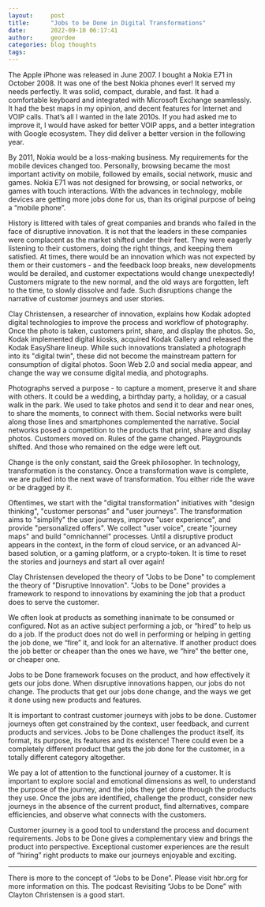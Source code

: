 ```yaml
---
layout:     post
title:      "Jobs to be Done in Digital Transformations"
date:       2022-09-10 06:17:41
author:     geordee
categories: blog thoughts
tags:
---
```

The Apple iPhone was released in June 2007. I bought a Nokia E71 in October 2008. It was one of the best Nokia phones ever! It served my needs perfectly. It was solid, compact, durable, and fast. It had a comfortable keyboard and integrated with Microsoft Exchange seamlessly. It had the best maps in my opinion, and decent features for Internet and VOIP calls. That’s all I wanted in the late 2010s. If you had asked me to improve it, I would have asked for better VOIP apps, and a better integration with Google ecosystem. They did deliver a better version in the following year.

By 2011, Nokia would be a loss-making business. My requirements for the mobile devices changed too. Personally, browsing became the most important activity on mobile, followed by emails, social network, music and games. Nokia E71 was not designed for browsing, or social networks, or games with touch interactions. With the advances in technology, mobile devices are getting more jobs done for us, than its original purpose of being a “mobile phone”.

History is littered with tales of great companies and brands who failed in the face of disruptive innovation. It is not that the leaders in these companies were complacent as the market shifted under their feet. They were eagerly listening to their customers, doing the right things, and keeping them satisfied. At times, there would be an innovation which was not expected by them or their customers - and the feedback loop breaks, new developments would be derailed, and customer expectations would change unexpectedly! Customers migrate to the new normal, and the old ways are forgotten, left to the time, to slowly dissolve and fade. Such disruptions change the narrative of customer journeys and user stories.

Clay Christensen, a researcher of innovation, explains how Kodak adopted digital technologies to improve the process and workflow of photography. Once the photo is taken, customers print, share, and display the photos. So, Kodak implemented digital kiosks, acquired Kodak Gallery and released the Kodak EasyShare lineup. While such innovations translated a photograph into its "digital twin", these did not become the mainstream pattern for consumption of digital photos. Soon Web 2.0 and social media appear, and change the way we consume digital media, and photographs.

Photographs served a purpose - to capture a moment, preserve it and share with others. It could be a wedding, a birthday party, a holiday, or a casual walk in the park. We used to take photos and send it to dear and near ones, to share the moments, to connect with them. Social networks were built along those lines and smartphones complemented the narrative. Social networks posed a competition to the products that print, share and display photos. Customers moved on. Rules of the game changed. Playgrounds shifted. And those who remained on the edge were left out.

Change is the only constant, said the Greek philosopher. In technology, transformation is the constancy. Once a transformation wave is complete, we are pulled into the next wave of transformation. You either ride the wave or be dragged by it.

Oftentimes, we start with the "digital transformation" initiatives with "design thinking", "customer personas" and "user journeys". The transformation aims to "simplify" the user journeys, improve "user experience", and provide "personalized offers". We collect "user voice", create "journey maps" and build "omnichannel" processes. Until a disruptive product appears in the context, in the form of cloud service, or an advanced AI-based solution, or a gaming platform, or a crypto-token. It is time to reset the stories and journeys and start all over again!

Clay Christensen developed the theory of "Jobs to be Done" to complement the theory of "Disruptive Innovation". "Jobs to be Done" provides a framework to respond to innovations by examining the job that a product does to serve the customer.

We often look at products as something inanimate to be consumed or configured. Not as an active subject performing a job, or “hired” to help us do a job. If the product does not do well in performing or helping in getting the job done, we “fire” it, and look for an alternative. If another product does the job better or cheaper than the ones we have, we “hire” the better one, or cheaper one.

Jobs to be Done framework focuses on the product, and how effectively it gets our jobs done. When disruptive innovations happen, our jobs do not change. The products that get our jobs done change, and the ways we get it done using new products and features.

It is important to contrast customer journeys with jobs to be done. Customer journeys often get constrained by the context, user feedback, and current products and services. Jobs to be Done challenges the product itself, its format, its purpose, its features and its existence! There could even be a completely different product that gets the job done for the customer, in a totally different category altogether.

We pay a lot of attention to the functional journey of a customer. It is important to explore social and emotional dimensions as well, to understand the purpose of the journey, and the jobs they get done through the products they use. Once the jobs are identified, challenge the product, consider new journeys in the absence of the current product, find alternatives, compare efficiencies, and observe what connects with the customers.

Customer journey is a good tool to understand the process and document requirements. Jobs to be Done gives a complementary view and brings the product into perspective. Exceptional customer experiences are the result of “hiring” right products to make our journeys enjoyable and exciting.

----
There is more to the concept of “Jobs to be Done”. Please visit hbr.org for more information on this. The podcast Revisiting “Jobs to be Done” with Clayton Christensen is a good start.